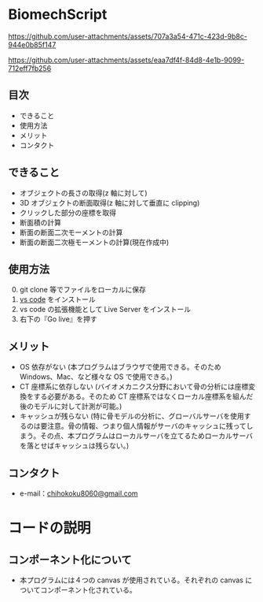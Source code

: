 # BiomechScript

https://github.com/user-attachments/assets/707a3a54-471c-423d-9b8c-944e0b85f147

https://github.com/user-attachments/assets/eaa7df4f-84d8-4e1b-9099-712eff7fb256

## 目次

- できること
- 使用方法
- メリット
- コンタクト

## できること

- オブジェクトの長さの取得(z 軸に対して)
- 3D オブジェクトの断面取得(z 軸に対して垂直に clipping)
- クリックした部分の座標を取得
- 断面積の計算
- 断面の断面二次モーメントの計算
- 断面の断面二次極モーメントの計算(現在作成中)

## 使用方法

0. git clone 等でファイルをローカルに保存
1. <a href="https://code.visualstudio.com/download" target ="_blank">vs code</a> をインストール
2. vs code の拡張機能として Live Server をインストール
3. 右下の『Go live』を押す

## メリット

- OS 依存がない (本プログラムはブラウザで使用できる。そのため Windows、Mac、など様々な OS で使用できる。)
- CT 座標系に依存しない (バイオメカニクス分野において骨の分析には座標変換をする必要がある。そのため CT 座標系ではなくローカル座標系を組んだ後のモデルに対して計測が可能。)
- キャッシュが残らない (特に骨モデルの分析に、グローバルサーバを使用するのは要注意。骨の情報、つまり個人情報がサーバのキャッシュに残ってしまう。その点、本プログラムはローカルサーバを立てるためローカルサーバを落とせばキャッシュは残らない。)

## コンタクト

- e-mail：chihokoku8060@gmail.com

# コードの説明

## コンポーネント化について

- 本プログラムには４つの canvas が使用されている。それぞれの canvas についてコンポーネント化されている。
